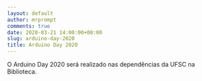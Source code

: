```yaml
---
layout: default
author: mrprompt
comments: true
date: 2020-03-21 14:00:00+00:00
slug: arduino-day-2020
title: Arduino Day 2020
---
```


O Arduino Day 2020 será realizado nas dependências da UFSC na Biblioteca.


